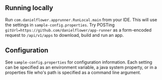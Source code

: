 Running locally
---------------

Run `com.danielflower.apprunner.RunLocal.main` from your IDE. This will use the settings in
`sample-config.properties`. Try POSTing `gitUrl=https://github.com/danielflower/app-runner`
as a form-encoded request to `/api/v1/apps` to download, build and run an app.

Configuration
-------------

See `sample-config.properties` for configuration information. Each setting can be specified
as an environment variable, a java system property, or in a properties file who's path is
specified as a command line argument.